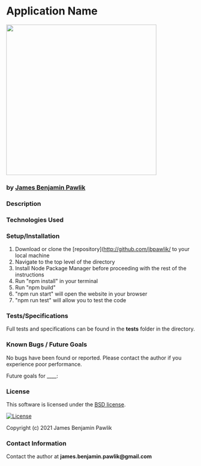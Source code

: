 # __Application Name__

<img src="" alt="" width="400">

### by [James Benjamin Pawlik](http://github.com/jbpawlik)


### __Description__



### __Technologies Used__


### __Setup/Installation__
1. Download or clone the [repository](http://github.com/jbpawlik/ to your local machine
2. Navigate to the top level of the directory
3. Install Node Package Manager before proceeding with the rest of the instructions
4. Run "npm install" in your terminal
5. Run "npm build"
6. "npm run start" will open the website in your browser
7. "npm run test" will allow you to test the code

### __Tests/Specifications__
Full tests and specifications can be found in the __tests__ folder in the directory.

### __Known Bugs / Future Goals__
No bugs have been found or reported. Please contact the author if you experience poor performance.

Future goals for ____:


### __License__
This software is licensed under the [BSD license](license.txt).

[![License](https://img.shields.io/badge/License-BSD%202--Clause-orange.svg)](https://opensource.org/licenses/BSD-2-Clause)

Copyright (c) 2021 James Benjamin Pawlik

### __Contact Information__
Contact the author at __james.benjamin.pawlik@gmail.com__
